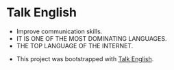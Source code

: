 # Talk English

- Improve communication skills.
- IT IS ONE OF THE MOST DOMINATING LANGUAGES.
- THE TOP LANGUAGE OF THE INTERNET.

* This project was bootstrapped with [Talk English](https://elegant-hypatia-ad8eb8.netlify.app/).

<!-- ## Available Scripts -->
